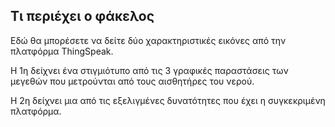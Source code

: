 ## Τι περιέχει ο φάκελος
Εδώ θα μπορέσετε να δείτε δύο χαρακτηριστικές εικόνες από την πλατφόρμα ThingSpeak.

Η 1η δείχνει ένα στιγμιότυπο από τις 3 γραφικές παραστάσεις των μεγεθών που μετρούνται από τους αισθητήρες του νερού.

Η 2η  δείχνει μια από τις εξελιγμένες δυνατότητες που έχει η συγκεκριμένη πλατφόρμα.
